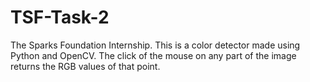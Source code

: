 # TSF-Task-2
The Sparks Foundation Internship.
This is a color detector made using Python and OpenCV.
The click of the mouse on any part of the image returns the RGB values of that point.
